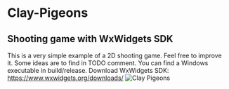 # Clay-Pigeons
Shooting game with WxWidgets SDK
--------------------------------

This is a very simple example of a 2D shooting game. Feel free to improve it. Some ideas are to find in TODO comment.
You can find a Windows executable in build/release.
Download WxWidgets SDK: https://www.wxwidgets.org/downloads/
![Clay Pigeons](https://upload.wikimedia.org/wikipedia/en/thumb/c/ca/EMU10K1-SEFbySpc.jpg/615px-EMU10K1-SEFbySpc.jpg)
